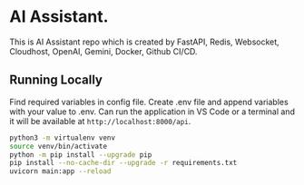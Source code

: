 # AI Assistant.

This is AI Assistant repo which is created by FastAPI, Redis, Websocket, Cloudhost, OpenAI, Gemini, Docker, Github CI/CD.

## Running Locally

Find required variables in config file.
Create .env file and append variables with your value to .env.
Can run the application in VS Code or a terminal and it will be available at `http://localhost:8000/api`.

```bash
python3 -m virtualenv venv
source venv/bin/activate
python -m pip install --upgrade pip
pip install --no-cache-dir --upgrade -r requirements.txt
uvicorn main:app --reload
```
